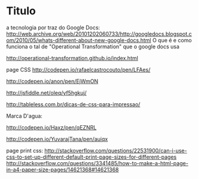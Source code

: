 # Titulo

a tecnologia por traz do Google Docs:
http://web.archive.org/web/20101202060733/http://googledocs.blogspot.com/2010/05/whats-different-about-new-google-docs.html
O que é e como funciona o tal de "Operational Transformation" que o google docs usa

http://operational-transformation.github.io/index.html


page CSS
http://codepen.io/rafaelcastrocouto/pen/LFAes/

http://codepen.io/anon/pen/EjWmON


http://jsfiddle.net/oleq/yf5hgkuj/

http://tableless.com.br/dicas-de-css-para-impressao/

Marca D'agua:

http://codepen.io/Haxz/pen/qEZNRL

http://codepen.io/YuvarajTana/pen/auiqx



page print css:
http://stackoverflow.com/questions/22531900/can-i-use-css-to-set-up-different-default-print-page-sizes-for-different-pages
http://stackoverflow.com/questions/3341485/how-to-make-a-html-page-in-a4-paper-size-pages/14621368#14621368
